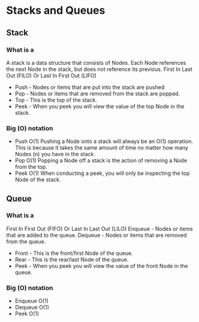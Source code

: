 # Stacks and Queues
## Stack
### What is a 
A stack is a data structure that consists of Nodes. Each Node references the next Node in the stack, but does not reference its previous.
First In Last Out (FILO)
Or
Last In First Out (LIFO)
* Push - Nodes or items that are put into the stack are pushed
* Pop - Nodes or items that are removed from the stack are popped. 
* Top - This is the top of the stack.
* Peek - When you peek you will view the value of the top Node in the stack. 

### Big (O) notation 
* Push O(1)
Pushing a Node onto a stack will always be an O(1) operation. This is because it takes the same amount of time no matter how many Nodes (n) you have in the stack.
* Pop O(1)
Popping a Node off a stack is the action of removing a Node from the top. 
* Peek O(1)
When conducting a peek, you will only be inspecting the top Node of the stack.

## Queue
### What is a 
First In First Out (FIFO)
Or
Last In Last Out (LILO)
Enqueue - Nodes or items that are added to the queue.
Dequeue - Nodes or items that are removed from the queue.
* Front - This is the front/first Node of the queue.
* Rear - This is the rear/last Node of the queue.
* Peek - When you peek you will view the value of the front Node in the queue. 

### Big (O) notation 
* Enqueue O(1)
* Dequeue O(1)
* Peek O(1)
